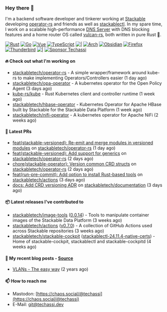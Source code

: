 ### Hey there 👋

I'm a backend software developer and tinkerer working at [Stackable][stackable] developing
[operator-rs][op-rs] and friends as well as [stackablectl][sctl]. In my spare time, I work
on a scalable high-performance [DNS Server][portal] with DNS blocking features and a home
router OS called [vulcan-rs][vulcan], both written in pure Rust 🦀.

[sctl]: https://github.com/stackabletech/stackable-cockpit
[op-rs]: https://github.com/stackabletech/operator-rs
[stackable]: https://github.com/stackabletech
[portal]: https://github.com/portal-rs/portal
[vulcan]: https://github.com/vulcan-rs

[![Rust](https://img.shields.io/badge/-Rust-141414?style=flat&logo=rust&logoColor=%23f97f39)](https://www.rust-lang.org/)
[![Go](https://img.shields.io/badge/-Go-141414?style=flat&logo=go&logoColor=%23f97f39)](https://go.dev/)
[![Vue](https://img.shields.io/badge/-Vue-141414?style=flat&logo=vuedotjs&logoColor=%23f97f39)](https://vuejs.org/)
[![TypeScript](https://img.shields.io/badge/-TypeScript-141414?style=flat&logo=typescript&logoColor=%23f97f39)](https://www.typescriptlang.org/)
![|](https://img.shields.io/badge/-%7C-141414?style=flat&logoColor=%23f97f39)
[![Arch](https://img.shields.io/badge/-Arch-141414?style=flat&logo=archlinux&logoColor=%23f97f39)](https://archlinux.org/)
[![Obsidian](https://img.shields.io/badge/-Obsidian-141414?style=flat&logo=obsidian&logoColor=%23f97f39)](https://obsidian.md/)
[![Firefox](https://img.shields.io/badge/-Firefox-141414?style=flat&logo=firefox&logoColor=%23f97f39)](https://www.mozilla.org/en-US/firefox/new/)
[![Thunderbird](https://img.shields.io/badge/-Thunderbird-141414?style=flat&logo=thunderbird&logoColor=%23f97f39)](https://www.thunderbird.net/en-US/)
![|](https://img.shields.io/badge/-%7C-141414?style=flat&logoColor=%23f97f39)
[![Sponsor Techassi](https://img.shields.io/badge/-Sponsor-141414?style=flat&logo=github&logoColor=%23f97f39)](https://github.com/sponsors/Techassi)

#### 🔥 Check out what I'm working on


- [stackabletech/operator-rs](https://github.com/stackabletech/operator-rs) - A simple wrapper/framework around kube-rs to make implementing Operators/Controllers easier (1 day ago)
- [stackabletech/opa-operator](https://github.com/stackabletech/opa-operator) - A kubernetes operator for the Open Policy Agent (3 days ago)
- [kube-rs/kube](https://github.com/kube-rs/kube) - Rust Kubernetes client and controller runtime (1 week ago)
- [stackabletech/hbase-operator](https://github.com/stackabletech/hbase-operator) - Kubernetes Operator for Apache HBase built by Stackable for the Stackable Data Platform (1 week ago)
- [stackabletech/nifi-operator](https://github.com/stackabletech/nifi-operator) - A kubernetes operator for Apache NiFi (2 weeks ago)

#### 🧪 Latest PRs


- [feat(stackable-versioned): Re-emit and merge modules in versioned modules](https://github.com/stackabletech/operator-rs/pull/971) on [stackabletech/operator-rs](https://github.com/stackabletech/operator-rs) (1 day ago)
- [feat(stackable-versioned): Add support for generics](https://github.com/stackabletech/operator-rs/pull/969) on [stackabletech/operator-rs](https://github.com/stackabletech/operator-rs) (2 days ago)
- [chore(stackable-operator): Version common CRD structs](https://github.com/stackabletech/operator-rs/pull/968) on [stackabletech/operator-rs](https://github.com/stackabletech/operator-rs) (2 days ago)
- [feat(run-pre-commit): Add option to install Rust-based tools](https://github.com/stackabletech/actions/pull/38) on [stackabletech/actions](https://github.com/stackabletech/actions) (3 days ago)
- [docs: Add CRD versioning ADR](https://github.com/stackabletech/documentation/pull/712) on [stackabletech/documentation](https://github.com/stackabletech/documentation) (3 days ago)

#### 📦 Latest releases I've contributed to


- [stackabletech/image-tools](https://github.com/stackabletech/image-tools/releases/tag/0.0.14) ([0.0.14](https://github.com/stackabletech/image-tools/releases/tag/0.0.14)) - Tools to manipulate container images of the Stackable Data Platform (3 weeks ago)
- [stackabletech/actions](https://github.com/stackabletech/actions/releases/tag/v0.7.0) ([v0.7.0](https://github.com/stackabletech/actions/releases/tag/v0.7.0)) - A collection of GitHub Actions used across Stackable repositories (3 weeks ago)
- [stackabletech/stackable-cockpit](https://github.com/stackabletech/stackable-cockpit/releases/tag/stackablectl-24.11.4-native-certs) ([stackablectl-24.11.4-native-certs](https://github.com/stackabletech/stackable-cockpit/releases/tag/stackablectl-24.11.4-native-certs)) - Home of stackable-cockpit, stackablectl and stackable-cockpitd (4 weeks ago)

#### 📜 My recent blog posts - [Source](https://github.com/Techassi/page)


- [VLANs - The easy way](https://techassi.dev/posts/vlans-the-easy-way/) (2 years ago)

#### 📫 How to reach me

- Mastodon: [https://chaos.social/@techassi](https://chaos.social/@techassi)
- E-Mail: git@techassi.dev
